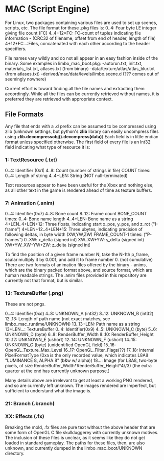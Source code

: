 # MAC (Script Engine)

For Linux, two packages containing various files are used to set up scenes, scripts, etc.
The file format for these .pkg files is:
0..4: Four byte LE integer giving file count (FC)
4..4+12\*FC: FC-count of tuples indicating file information - (CRC32 of filename, offset from end of header, length of file)
4+12\*FC...:Files, concatenated with each other according to the header specifiers.

File names vary wildly and do not all appear in an easy fashion inside of the binary. Some examples in limbo_mac_boot.pkg:
-autorun.txt, init.txt, materials_list.txt, atlases.txt (from binary)
-data/texture/atlas/atlas_blur.txt (from atlases.txt)
-derived/mac/data/levels/limbo.scene.d (??? comes out of seemingly nowhere)

Current effort is toward finding all the file names and extracting them accordingly. While all the files can be currently retrieved without names, it is preferred they are retrieved with appropriate context.

## File Formats

Any file that ends with a .d prefix can be assumed to be compressed using zlib (unknown settings, but python's **zlib** library can easily uncompress files using **zlib.decompressobj().decompress(data)**)
Each field is in little endian format unless specified otherwise.
The first field of every file is an Int32 field indicating what type of resource it is:

###  1: TextResource (.txt)

0..4: Identifier (0x1)
4..8: Count (number of strings in file)
COUNT times:
    0..4:     Length of string
	4..4+LEN: String (NOT null-terminated)
	
Text resources appear to have been useful for the Xbox and nothing else, as all other text in the game is rendered ahead of time as texture buffers.

###  7: Animation (.anim)

0..4: Identifier(0x7)
4..8: Bone count
8..12: Frame count
BONE_COUNT times:
	0..4: Bone name length
	4..4+LEN: Bone name as a string
	4+LEN..4+LEN+12: Three floats, indicating start x_pos, y_pos, and z_rot ("I-frame")
	4+LEN+12..4+LEN+15: Three ubytes, indicating precision of following deltas, in byte width (XW,YW,ZW)
	FRAME_COUNT-1 times: ("P-frames")
		0..XW: x_delta (signed int)
		XW..XW+YW: y_delta (signed int)
		XW+YW..XW+YW+ZW: z_delta (signed int)
		
To find the position of a given frame number N, take the N-1th p_frame, scalar multiply it by 0.001, and add it to frame number 0. (not cumulative)
There are two formats of animation files offered by the binary - anims, which are the binary packed format above, and source format, which are human readable strings.
The .anim files provided in this repository are currently not that format, but is similar.

### 13: TextureBuffer (.png)

These are not pngs.

0..4: Identifier(0xd)
4..8: UNKNOWN_A  (int32)
8..12: UNKNOWN_B (int32)
12..13: Length of path name (not exact matches, see limbo_mac_runtime/UNKNOWN)
13..13+LEN: Path name as a string
13+LEN...: TextureBuffer
	0..4: Identifier(0x9)
	4..5: UNKNOWN_C (byte)
	5..6: UNKNOWN_D (byte)
	6..8: RenderBuffer_Width
	8..10: RenderBuffer_Height
	10..12: UNKNOWN_E (ushort)
	12..14: UNKNOWN_F (ushort)
	14..15: UNKNOWN_G (byte) (unidentified OpenGL field)
	15..16: OpenGL_Texture_Max_Level
	16..17: OpenGL_Filter_Flags(??)
	17..18: Internal PixelFormatType (0xa is the only recorded value, which indicates L8A8 "LUMINANCE 8, ALPHA 8" (b&w w/ alpha))
	18...: Image (for L8A8, two-byte pixels, of size RenderBuffer_Width\*RenderBuffer_Height\*4//3) (the extra quarter at the end has currently unknown purpose.)
	
Many details above are irrelevant to get at least a working PNG rendered, and so are currently left unknown. The images rendered are imperfect, but sufficient to understand what the image is.

### 21: Branch (.branch)

### XX: Effects (.fx)

Breaking the mold, .fx files are pure text without the above header that are some form of OpenGL C file skullduggerey with currently unknown motives.
The inclusion of these files is unclear, as it seems like they do not get loaded in standard gameplay. The paths for these files, then, are also unknown, and currently dumped in the limbo_mac_boot/UNKNOWN directory.